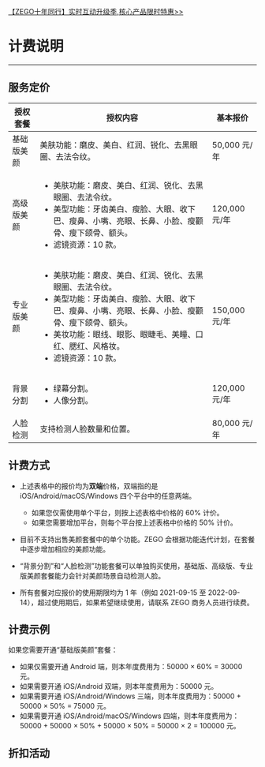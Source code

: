 <Note title="说明">

[【ZEGO十年同行】实时互动升级季,核心产品限时特惠>>](https://www.zego.im/activity/2400001)
</Note>





































# 计费说明

- - -

## 服务定价

| 授权套餐 | 授权内容 | 基本报价 |
| --- | --- | --- |
| 基础版美颜 | 美肤功能：磨皮、美白、红润、锐化、去黑眼圈、去法令纹。 | 50,000 元/年 |
| 高级版美颜 | <ul><li>美肤功能：磨皮、美白、红润、锐化、去黑眼圈、去法令纹。</li><li>美型功能：牙齿美白、瘦脸、大眼、收下巴、瘦鼻、小嘴、亮眼、长鼻、小脸、瘦颧骨、瘦下颌骨、额头。</li><li>滤镜资源：10 款。</li></ul> | 120,000 元/年 |
| 专业版美颜 | <ul><li>美肤功能：磨皮、美白、红润、锐化、去黑眼圈、去法令纹。</li><li>美型功能：牙齿美白、瘦脸、大眼、收下巴、瘦鼻、小嘴、亮眼、长鼻、小脸、瘦颧骨、瘦下颌骨、额头。</li><li>美妆功能：眼线、眼影、眼睫毛、美瞳、口红、腮红、风格妆。</li><li>滤镜资源：10 款。</li></ul> | 150,000 元/年 |
| 背景分割 | <ul><li>绿幕分割。</li><li>人像分割。</li></ul> | 120,000 元/年 |
| 人脸检测 | 支持检测人脸数量和位置。 | 80,000 元/年 |

## 计费方式

- 上述表格中的报价均为**双端**价格，双端指的是 iOS/Android/macOS/Windows 四个平台中的任意两端。

    - 如果您仅需使用单个平台，则按上述表格中价格的 60% 计价。
    - 如果您需要增加平台，则每个平台按上述表格中价格的 50% 计价。

- 目前不支持出售美颜套餐中的单个功能。ZEGO 会根据功能迭代计划，在套餐中逐步增加相应的美颜功能。

- “背景分割”和“人脸检测”功能套餐可以单独购买使用，基础版、高级版、专业版美颜套餐能力会针对美颜场景自动检测人脸。

- 所有套餐对应报价的使用期限均为 1 年（例如 2021-09-15 至 2022-09-14），超过使用期后，如果希望继续使用，请联系 ZEGO 商务人员进行续费。

## 计费示例

如果您需要开通“基础版美颜”套餐：
- 如果仅需要开通 Android 端，则本年度费用为：50000 × 60% = 30000 元。
- 如果需要开通 iOS/Android 双端，则本年度费用为：50000 元。
- 如果需要开通 iOS/Android/Windows 三端，则本年度费用为：50000 + 50000 × 50% = 75000 元。
- 如果需要开通 iOS/Android/macOS/Windows 四端，则本年度费用为：50000 + 50000 × 50% + 50000 × 50% = 50000 × 2 = 100000 元。

## 折扣活动

<Content />
<Content />